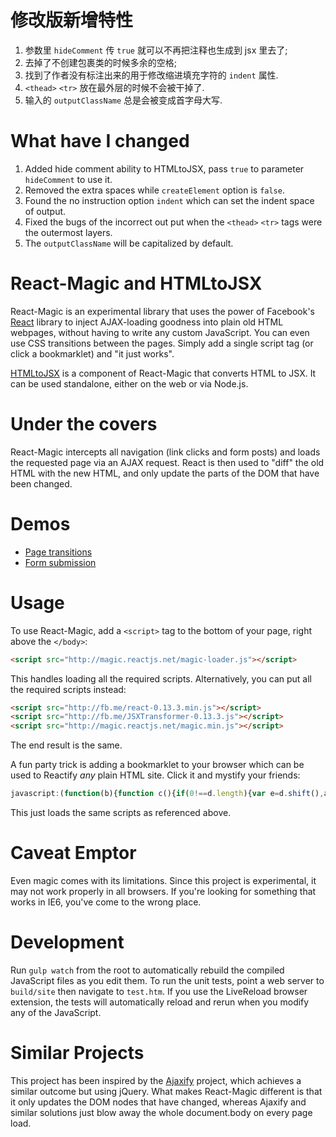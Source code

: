 修改版新增特性
==============

1. 参数里 `hideComment` 传 `true` 就可以不再把注释也生成到 jsx 里去了;
1. 去掉了不创建包裹类的时候多余的空格;
1. 找到了作者没有标注出来的用于修改缩进填充字符的 `indent` 属性.
1. `<thead>` `<tr>` 放在最外层的时候不会被干掉了.
1. 输入的 `outputClassName` 总是会被变成首字母大写.

What have I changed
===================

1. Added hide comment ability to HTMLtoJSX, pass `true` to parameter `hideComment` to use it.
1. Removed the extra spaces while `createElement` option is `false`.
1. Found the no instruction option `indent` which can set the indent space of output.
1. Fixed the bugs of the incorrect out put when the `<thead>` `<tr>` tags were the outermost layers.
1. The `outputClassName` will be capitalized by default.

React-Magic and HTMLtoJSX
=========================

React-Magic is an experimental library that uses the power of Facebook's
[React](http://facebook.github.io/react/) library to inject AJAX-loading
goodness into plain old HTML webpages, without having to write any custom
JavaScript. You can even use CSS transitions between the pages. Simply add a
single script tag (or click a bookmarklet) and "it just works".

[HTMLtoJSX](README-htmltojsx.md) is a component of React-Magic that converts
HTML to JSX. It can be used standalone, either on the web or via Node.js.

Under the covers
================

React-Magic intercepts all navigation (link clicks and form posts) and loads
the requested page via an AJAX request. React is then used to "diff" the old
HTML with the new HTML, and only update the parts of the DOM that have been
changed.

Demos
=====

* [Page transitions](http://stuff.dan.cx/facebook/react-hacks/magic/red.php)
* [Form submission](http://stuff.dan.cx/facebook/react-hacks/magic/feedback1.htm)

Usage
=====

To use React-Magic, add a `<script>` tag to the bottom of your page, right above
the `</body>`:

```html
<script src="http://magic.reactjs.net/magic-loader.js"></script>
```

This handles loading all the required scripts. Alternatively, you can put all
the required scripts instead:

```html
<script src="http://fb.me/react-0.13.3.min.js"></script>
<script src="http://fb.me/JSXTransformer-0.13.3.js"></script>
<script src="http://magic.reactjs.net/magic.min.js"></script>
```

The end result is the same.

A fun party trick is adding a bookmarklet to your browser which can be used to
Reactify *any* plain HTML site. Click it and mystify your friends:

```javascript
javascript:(function(b){function c(){if(0!==d.length){var e=d.shift(),a=b.createElement("script");a.src=e;a.onload=c;b.body.appendChild(a)}}var d=["http://fb.me/react-0.13.3.min.js","http://fb.me/JSXTransformer-0.13.3.js","http://magic.reactjs.net/magic.min.js"];c();return!1})(document);
```

This just loads the same scripts as referenced above.

Caveat Emptor
=============
Even magic comes with its limitations. Since this project is experimental, it may not
work properly in all browsers. If you're looking for something that works in
IE6, you've come to the wrong place.

Development
===========
Run `gulp watch` from the root to automatically rebuild the compiled JavaScript
files as you edit them. To run the unit tests, point a web server to
`build/site` then navigate to `test.htm`. If you use the LiveReload browser
extension, the tests will automatically reload and rerun when you modify any of
the JavaScript.

Similar Projects
================
This project has been inspired by the
[Ajaxify](https://github.com/browserstate/ajaxify) project, which achieves a
similar outcome but using jQuery. What makes React-Magic different is that it
only updates the DOM nodes that have changed, whereas Ajaxify and similar
solutions just blow away the whole document.body on every page load.
